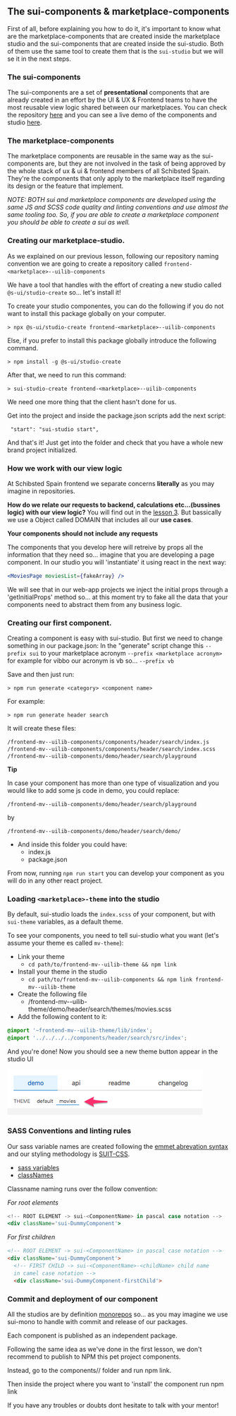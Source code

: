 ## The sui-components & marketplace-components

First of all, before explaining you how to do it, it's important to know what are the marketplace-components that are created inside the marketplace studio and the sui-components that are created inside the sui-studio. Both of them use the same tool to create them that is the `sui-studio` but we will se it in the next steps.

### The sui-components

The sui-components are a set of **presentational** components that are already created in an effort by the UI & UX & Frontend teams to have the most reusable view logic shared between our marketplaces. You can check the repository [here](https://github.com/SUI-Components/sui-components) and you can see a live demo of the components and studio [here](https://sui-components.now.sh/).

### The marketplace-components

The marketplace components are reusable in the same way as the sui-components are, but they are not involved in the task of being approved by the whole stack of ux & ui & frontend members of all Schibsted Spain. They're the components that only apply to the marketplace itself regarding its design or the feature that implement.



_NOTE: BOTH sui and marketplace components are developed using the same JS and SCSS code quality and linting conventions and use almost the same tooling too. So, if you are able to create a marketplace component you should be able to create a sui as well._



### Creating our marketplace-studio.

As we explained on our previous lesson, following our repository naming convention we are going to create a repository called `frontend-<marketplace>--uilib-components`

We have a tool that handles with the effort of creating a new studio called `@s-ui/studio-create` so... let's install it!

To create your studio componentes, you can do the following if you do not want to install this package globally on your computer.
```
> npx @s-ui/studio-create frontend-<marketplace>--uilib-components
```

Else, if you prefer to install this package globally introduce the following command.
```
> npm install -g @s-ui/studio-create
```

After that, we need to run this command:

```
> sui-studio-create frontend-<marketplace>--uilib-components
```

We need one more thing that the client hasn't done for us.

Get into the project and inside the package.json scripts add the next script:

```
 "start": "sui-studio start",
```

And that's it! Just get into the folder and check that you have a whole new brand project initialized.


### How we work with our view logic

At Schibsted Spain frontend we separate concerns **literally** as you may imagine in repositories.

**How do we relate our requests to backend, calculations etc...(bussines logic) with our view logic?**
You will find out in the [lesson 3](https://github.schibsted.io/carles-nunez/frontend-ma--pet-project/tree/master/3-frontend-mv--lib-movies). But bassically we use a Object called DOMAIN that includes all our **use cases**.

**Your components should not include any requests**

The components that you develop here will retreive by props all the information that they need so... imagine that you are developing a page component. In our studio you will 'instantiate' it using react in the next way:

```jsx
<MoviesPage moviesList={fakeArray} />
```

We will see that in our web-app projects we inject the initial props through a 'getInitialProps' method so... at this moment try to fake all the data that your components need to abstract them from any business logic.

### Creating our first component.

Creating a component is easy with sui-studio. But first we need to change something in our package.json:
In the "generate" script change this `--prefix sui` to your marketplace acronym `--prefix <marketplace acronym>` for example for vibbo our acronym is vb so... `--prefix vb`

Save and then just run:

```
> npm run generate <category> <component name>
```

For example:

```
> npm run generate header search
```

It will create these files:

```
/frontend-mv--uilib-components/components/header/search/index.js
/frontend-mv--uilib-components/components/header/search/index.scss
/frontend-mv--uilib-components/demo/header/search/playground
```

**Tip**

In case your component has more than one type of visualization and you would like to add some js code in demo, you could replace:
```
/frontend-mv--uilib-components/demo/header/search/playground
```
by 
```
/frontend-mv--uilib-components/demo/header/search/demo/
```

- And inside this folder you could have:
  - index.js
  - package.json


From now, running `npm run start` you can develop your component as you will do in any other react project.

### Loading `<marketplace>-theme` into the studio

By default, sui-studio loads the `index.scss` of your component, but with `sui-theme` variables, as a default theme.

To see your components, you need to tell sui-studio what you want (let's assume your theme es called `mv-theme`):

* Link your theme
  * ```cd path/to/frontend-mv--uilib-theme && npm link```
* Install your theme in the studio
  * ```cd path/to/frontend-mv--uilib-components && npm link frontend-mv--uilib-theme```
* Create the following file
  * /frontend-mv--uilib-theme/demo/header/search/themes/movies.scss
* Add the following content to it:
```scss
@import '~frontend-mv--uilib-theme/lib/index';
@import '../../../../components/header/search/src/index';
```

And you're done! Now you should see a new theme button appear in the studio UI

![movies-theme-button](../.assets/studio-theme.png)


### SASS Conventions and linting rules

Our sass variable names are created following the [emmet abrevation syntax](https://docs.emmet.io/cheat-sheet/) and our styling methodology is [SUIT-CSS](http://suitcss.github.io/).
* [sass variables](https://github.schibsted.io/scmspain/frontend-all-wiki/wiki/Naming-of-Components%27-Sass-Variables)
* [classNames](http://suitcss.github.io/)

Classname naming runs over the follow convention:

*For root elements*
```jsx
<!-- ROOT ELEMENT -> sui-<ComponentName> in pascal case notation -->
<div className='sui-DummyComponent'>
```

*For first children*
```html
<!-- ROOT ELEMENT -> sui-<ComponentName> in pascal case notation -->
<div className='sui-DummyComponent'>
  <!-- FIRST CHILD -> sui-<ComponentName>-<childName> child name
  in camel case notation -->
  <div className='sui-DummyComponent-firstChild'>
```


### Commit and deployment of our component

All the studios are by definition [monorepos](https://trunkbaseddevelopment.com/monorepos/) so... as you may imagine we use sui-mono to handle with commit and release of our packages.

Each component is published as an independent package.

Following the same idea as we've done in the first lesson, we don't recommend to publish to NPM this pet project components.

Instead, go to the components/<category>/<mycomponent> folder and run npm link.

Then inside the project where you want to 'install' the component run npm link <package component name>


If you have any troubles or doubts dont hesitate to talk with your mentor!
